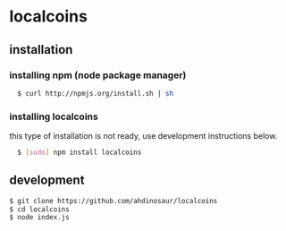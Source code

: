 # localcoins

## installation

### installing npm (node package manager)
``` bash
  $ curl http://npmjs.org/install.sh | sh
```

### installing localcoins

this type of installation is not ready, use development instructions below.

``` bash
  $ [sudo] npm install localcoins
```

## development

```bash
$ git clone https://github.com/ahdinosaur/localcoins
$ cd localcoins
$ node index.js
```

